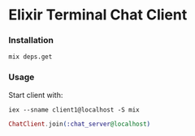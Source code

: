# Elixir Terminal Chat Client

### Installation

```
mix deps.get
```

### Usage
Start client with:
```
iex --sname client1@localhost -S mix
```
```elixir
ChatClient.join(:chat_server@localhost)
```
